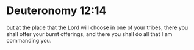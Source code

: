 # Deuteronomy 12:14

but at the place that the Lord will choose in one of your tribes, there you shall offer your burnt offerings, and there you shall do all that I am commanding you.
